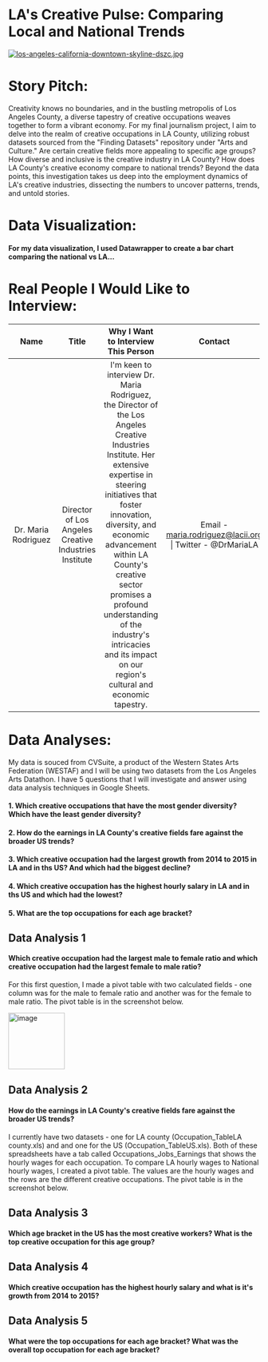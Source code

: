 # LA's Creative Pulse: Comparing Local and National Trends
[![los-angeles-california-downtown-skyline-dszc.jpg](https://i.postimg.cc/1tpLc90k/los-angeles-california-downtown-skyline-dszc.jpg)](https://postimg.cc/G8m7bn5K)
<h1>Story Pitch:</h1>
<p>Creativity knows no boundaries, and in the bustling metropolis of Los Angeles County, a diverse tapestry of creative occupations weaves together to form a vibrant economy. For my final journalism project, I aim to delve into the realm of creative occupations in LA County, utilizing robust datasets sourced from the "Finding Datasets" repository under "Arts and Culture." Are certain creative fields more appealing to specific age groups? How diverse and inclusive is the creative industry in LA County? How does LA County's creative economy compare to national trends? Beyond the data points, this investigation takes us deep into the employment dynamics of LA's creative industries, dissecting the numbers to uncover patterns, trends, and untold stories.</p>
<h1>Data Visualization:</h1>
<h4>For my data visualization, I used Datawrapper to create a bar chart comparing the national vs LA...</h4>

<h1>Real People I Would Like to Interview:</h1>

| Name | Title | Why I Want to Interview This Person | Contact |
| :---:   | :---: | :---: | :---: |
| Dr. Maria Rodriguez  | Director of Los Angeles Creative Industries Institute | I'm keen to interview Dr. Maria Rodriguez, the Director of the Los Angeles Creative Industries Institute. Her extensive expertise in steering initiatives that foster innovation, diversity, and economic advancement within LA County's creative sector promises a profound understanding of the industry's intricacies and its impact on our region's cultural and economic tapestry. | Email - maria.rodriguez@lacii.org \| Twitter - @DrMariaLA |

<h1>Data Analyses:</h1>
<p>My data is souced from CVSuite, a product of the Western States Arts Federation (WESTAF) and I will be using two datasets from the Los Angeles Arts Datathon. I have 5 questions that I will investigate and answer using data analysis techniques in Google Sheets. </p>
<p>
<h4>1. Which creative occupations that have the most gender diversity? Which have the least gender diversity? </h4>
<h4>2. How do the earnings in LA County's creative fields fare against the broader US trends?</h4>
<h4>3. Which creative occupation had the largest growth from 2014 to 2015 in LA and in ths US? And which had the biggest decline?</h4>
<h4>4. Which creative occupation has the highest hourly salary in LA and in ths US and which had the lowest?</h4>
<h4>5. What are the top occupations for each age bracket?</h4>
</p>

<h2>Data Analysis 1</h2>
<h4>Which creative occupation had the largest male to female ratio and which creative occupation had the largest female to male ratio? </h4>
<p>For this first question, I made a pivot table with two calculated fields - one column was for the male to female ratio and another was for the female to male ratio. The pivot table is in the screenshot below.</p>
<img width="113" alt="image" src="https://github.com/grace-qian/Data_Journalism_Final_Project/assets/108700172/1bff4462-67f3-4d2f-bb64-d6c7cc5fbe3a">

<h2>Data Analysis 2</h2>
<h4>How do the earnings in LA County's creative fields fare against the broader US trends?</h4>
<p>I currently have two datasets - one for LA county (Occupation_TableLA county.xls) and  and one for the US (Occupation_TableUS.xls). Both of these spreadsheets have a tab called Occupations_Jobs_Earnings that shows the hourly wages for each occupation. To compare LA hourly wages to National hourly wages, I created a pivot table. The values are the hourly wages and the rows are the different creative occupations. The pivot table is in the screenshot below.</p>
<h2>Data Analysis 3</h2>
<h4>Which age bracket in the US has the most creative workers? What is the top creative occupation for this age group?</h4>
<h2>Data Analysis 4</h2>
<h4>Which creative occupation has the highest hourly salary and what is it's growth from 2014 to 2015?</h4>
<p></p>
<h2>Data Analysis 5</h2>
<h4>What were the top occupations for each age bracket? What was the overall top occupation for each age bracket?</h4>




